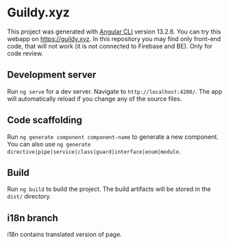 # Guildy.xyz

This project was generated with [Angular CLI](https://github.com/angular/angular-cli) version 13.2.6.
You can try this webapp on https://guildy.xyz. In this repository you may find only front-end code, that will not work (it is not connected to Firebase and BE). Only for code review.

## Development server

Run `ng serve` for a dev server. Navigate to `http://localhost:4200/`. The app will automatically reload if you change any of the source files.

## Code scaffolding

Run `ng generate component component-name` to generate a new component. You can also use `ng generate directive|pipe|service|class|guard|interface|enum|module`.

## Build

Run `ng build` to build the project. The build artifacts will be stored in the `dist/` directory.

## i18n branch
i18n contains translated version of page.
